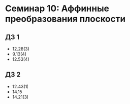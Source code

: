 # Семинар 10: Аффинные преобразования плоскости

## ДЗ 1

* 12.28(3)
* 9.13(4)
* 12.53(4)

## ДЗ 2

* 12.43(1)
* 14.15
* 14.21(3)

